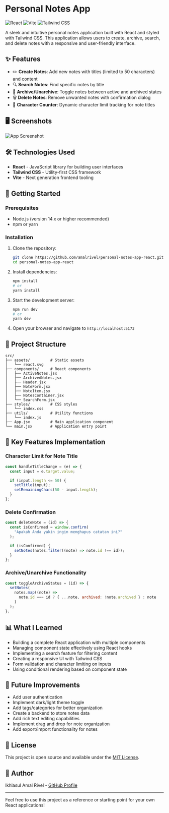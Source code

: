 # Personal Notes App

![React](https://img.shields.io/badge/React-19.0.0-61DAFB?style=flat&logo=react)
![Vite](https://img.shields.io/badge/Vite-6.2.0-646CFF?style=flat&logo=vite)
![Tailwind CSS](https://img.shields.io/badge/Tailwind_CSS-4.1.1-38B2AC?style=flat&logo=tailwind-css)

A sleek and intuitive personal notes application built with React and styled with Tailwind CSS. This application allows users to create, archive, search, and delete notes with a responsive and user-friendly interface.

## ✨ Features

- ✏️ **Create Notes**: Add new notes with titles (limited to 50 characters) and content
- 🔍 **Search Notes**: Find specific notes by title
- 📂 **Archive/Unarchive**: Toggle notes between active and archived states
- 🗑️ **Delete Notes**: Remove unwanted notes with confirmation dialog
- 💾 **Character Counter**: Dynamic character limit tracking for note titles

## 🖥️ Screenshots

![App Screenshot](https://github.com/user-attachments/assets/ed238774-6cae-4f59-8b01-e4c3f9796263)

## 🛠️ Technologies Used

- **React** - JavaScript library for building user interfaces
- **Tailwind CSS** - Utility-first CSS framework
- **Vite** - Next generation frontend tooling

## 🚀 Getting Started

### Prerequisites

- Node.js (version 14.x or higher recommended)
- npm or yarn

### Installation

1. Clone the repository:
   ```bash
   git clone https://github.com/amalrivel/personal-notes-app-react.git
   cd personal-notes-app-react
   ```

2. Install dependencies:
   ```bash
   npm install
   # or
   yarn install
   ```

3. Start the development server:
   ```bash
   npm run dev
   # or
   yarn dev
   ```

4. Open your browser and navigate to `http://localhost:5173`

## 🧱 Project Structure

```
src/
├── assets/         # Static assets
│   └── react.svg
├── components/     # React components
│   ├── ActiveNotes.jsx
│   ├── ArchivedNotes.jsx
│   ├── Header.jsx
│   ├── NoteForm.jsx
│   ├── NoteItem.jsx
│   ├── NotesContainer.jsx
│   └── SearchForm.jsx
├── styles/         # CSS styles
│   └── index.css
├── utils/          # Utility functions
│   └── index.js
├── App.jsx         # Main application component
└── main.jsx        # Application entry point
```

## 🌟 Key Features Implementation

### Character Limit for Note Title

```jsx
const handleTitleChange = (e) => {
  const input = e.target.value;

  if (input.length <= 50) {
    setTitle(input);
    setRemainingChars(50 - input.length);
  }
};
```

### Delete Confirmation

```jsx
const deleteNote = (id) => {
  const isConfirmed = window.confirm(
    "Apakah Anda yakin ingin menghapus catatan ini?"
  );

  if (isConfirmed) {
    setNotes(notes.filter((note) => note.id !== id));
  }
};
```

### Archive/Unarchive Functionality

```jsx
const toggleArchiveStatus = (id) => {
  setNotes(
    notes.map((note) =>
      note.id === id ? { ...note, archived: !note.archived } : note
    )
  );
};
```

## 📊 What I Learned

- Building a complete React application with multiple components
- Managing component state effectively using React hooks
- Implementing a search feature for filtering content
- Creating a responsive UI with Tailwind CSS
- Form validation and character limiting on inputs
- Using conditional rendering based on component state

## 🚧 Future Improvements

- Add user authentication
- Implement dark/light theme toggle
- Add tags/categories for better organization
- Create a backend to store notes data
- Add rich text editing capabilities
- Implement drag and drop for note organization
- Add export/import functionality for notes

## 📝 License

This project is open source and available under the [MIT License](LICENSE).

## 👤 Author

Ikhlasul Amal Rivel - [GitHub Profile](https://github.com/amalrivel)

---

Feel free to use this project as a reference or starting point for your own React applications!
